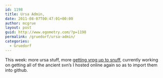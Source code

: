 ```yaml
---
id: 1198
title: Ursa Admin,
date: 2011-08-07T00:47:01+00:00
author: mcgrue
layout: post
guid: http://www.egometry.com/?p=1198
permalink: /gruedorf/ursa-admin/
categories:
  - Gruedorf
---
```

This week: more ursa stuff, more <a href=http://verge-rpg.com/forums/news/file-uploads-and-downloads-working-again>getting vrpg up to snuff</a>, currently working on getting all of the ancient svn&#8217;s I hosted online again so as to import them into github.